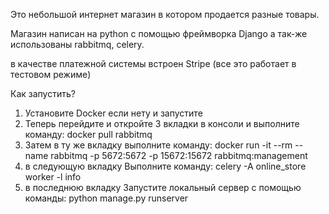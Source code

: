 Это небольшой интернет магазин в котором продается разные товары.

Магазин написан на python с помощью фреймворка Django а так-же использованы rabbitmq, celery.

в качестве платежной системы встроен Stripe (все это работает в тестовом режиме)

Как запустить?
1. Установите Docker если нету и запустите
2. Теперь перейдите и откройте 3 вкладки в консоли и выполните команду: docker pull rabbitmq
3. Затем в ту же вкладку выполните команду: docker run -it --rm --name rabbitmq -p 5672:5672 -p 15672:15672 rabbitmq:management
4. в следующую вкладку Выполните команду: celery -A online_store worker -l info
5. в последнюю вкладку Запустите локальный сервер с помощью команды: python manage.py runserver


